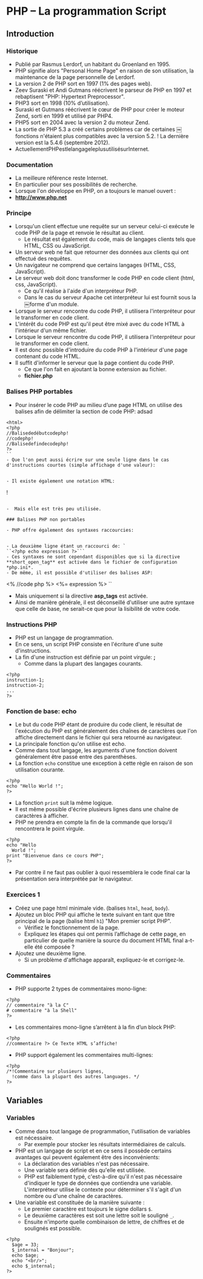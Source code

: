 PHP – La programmation Script
=============================

Introduction
------------

### Historique


- Publié par Rasmus Lerdorf, un habitant du Groenland en 1995.
- PHP signifie alors "Personal Home Page" en raison de son
utilisation, la maintenance de la page personnelle de Lerdorf.
- La version 2 de PHP sort en 1997 (1% des pages web).
- Zeev Suraski et Andi Gutmans réécrivent le parseur de PHP en 1997 et rebaptisent "PHP: Hypertext Preprocessor".
- PHP3 sort en 1998 (10% d’utilisation).
- Suraski et Gutmans réécrivent le cœur de PHP pour créer le moteur Zend, sorti en 1999 et utilisé par PHP4.
- PHP5 sort en 2004 avec la version 2 du moteur Zend.
- La sortie de PHP 5.3 a créé certains problèmes car de certaines ￼fonctions n'étaient plus compatibles avec la version 5.2. !  La dernière version est la 5.4.6 (septembre 2012).
- ActuellementPHPestlelangageleplusutilisésurInternet.

### Documentation

- La meilleure référence reste Internet.
- En particulier pour ses possibilités de recherche.
- Lorsque l'on développe en PHP, on a toujours le manuel ouvert :
- **http://www.php.net**

### Principe

- Lorsqu'un client effectue une requête sur un serveur celui-ci exécute le code PHP de la page et renvoie le résultat au client.
  - Le résultat est également du code, mais de langages clients tels que HTML, CSS ou JavaScript.
- Un serveur web ne fait que retourner des données aux clients qui ont effectué des requêtes.
- Un navigateur ne comprend que certains langages (HTML, CSS, JavaScript).
- Le serveur web doit donc transformer le code PHP en code client (html, css, JavaScript).
  - Ce qu'il réalise à l'aide d'un interpréteur PHP.
  - Dans le cas du serveur Apache cet interpréteur lui est fournit sous la ￼forme d'un module.
- Lorsque le serveur rencontre du code PHP, il utilisera l'interpréteur pour le transformer en code client.
- L'intérêt du code PHP est qu'il peut être mixé avec du code HTML à l'intérieur d'un même fichier.
- Lorsque le serveur rencontre du code PHP, il utilisera l'interpréteur pour le transformer en code client.
- Il est donc possible d'introduire du code PHP à l'intérieur d'une page contenant du code HTML.
- Il suffit d'informer le serveur que la page contient du code PHP.
  - Ce que l'on fait en ajoutant la bonne extension au fichier.
  - **fichier.php**

### Balises PHP portables

- Pour insérer le code PHP au milieu d’une page HTML on utilise des balises afin de délimiter la section de code PHP:
adsad

```
<html>
<?php
//Balisededébutcodephp!
//codephp!
//Balisedefindecodephp!
?>
``
- Que l'on peut aussi écrire sur une seule ligne dans le cas d'instructions courtes (simple affichage d'une valeur):

```
<?php // code php ?>
```

- Il existe également une notation HTML:

```
<script language="php">!
//code php!
</script>!
```

-  Mais elle est très peu utilisée.

### Balises PHP non portables

- PHP offre également des syntaxes raccourcies:

```
<? //code php ?>
<?= expression ?>
```

- La deuxième ligne étant un raccourci de: `
``<?php echo expression ?>```
- Ces syntaxes ne sont cependant disponibles que si la directive **short_open_tag** est activée dans le fichier de configuration *php.ini*.
- De même, il est possible d'utiliser des balises ASP:

```
<% //code php %>
<%= expression %>
``

- Mais uniquement si la directive **asp_tags** est activée.
- Ainsi de manière générale, il est déconseillé d'utiliser une autre syntaxe que celle de base, ne serait-ce que pour la lisibilité de votre code.

### Instructions PHP

- PHP est un langage de programmation.
- En ce sens, un script PHP consiste en l'écriture d'une suite
d'instructions.
- La fin d'une instruction est définie par un point virgule: **;**
  - Comme dans la plupart des langages courants.

```
<?php
instruction-1;
instruction-2;
...
?>
```

### Fonction de base: **echo**

- Le but du code PHP étant de produire du code client, le résultat de l'exécution du PHP est généralement des chaînes de caractères que l'on affiche directement dans le fichier qui sera retourné au navigateur.
- La principale fonction qu'on utilise est echo.
- Comme dans tout langage, les arguments d'une fonction doivent
généralement être passé entre des parenthèses.
- La fonction `echo` constitue une exception à cette règle en raison de son utilisation courante.

```
<?php
echo "Hello World !";
?>
```

  - La fonction `print` suit la même logique.
- Il est même possible d'écrire plusieurs lignes dans une chaîne de caractères à afficher.
- PHP ne prendra en compte la fin de la commande que lorsqu'il rencontrera le point virgule.

```
<?php
echo "Hello
  World !";
print "Bienvenue dans ce cours PHP";
?>
```

- Par contre il ne faut pas oublier à quoi ressemblera le code final car la présentation sera interprétée par le navigateur.

### Exercices 1

- Créez une page html minimale vide. (balises `html`, `head`, `body`).
- Ajoutez un bloc PHP qui affiche le texte suivant en tant que titre principal de la page (balise html `h1`) "Mon premier script PHP".
  - Vérifiez le fonctionnement de la page.
  - Expliquez les étapes qui ont permis l’affichage de cette page, en particulier de quelle manière la source du document HTML final a-t-elle été composée ?
- Ajoutez une deuxième ligne.
  - Si un problème d'affichage apparaît, expliquez-le et corrigez-le.

### Commentaires

- PHP supporte 2 types de commentaires mono-ligne:

```
<?php
// commentaire "à la C"
# commentaire "à la Shell"
?>
```

  - Les commentaires mono-ligne s’arrêtent à la fin d’un block PHP:

```
<?php
//commentaire ?> Ce Texte HTML s’affiche!
```

- PHP support également les commentaires multi-lignes:

```
<?php
/*!Commentaire sur plusieurs lignes,
  !comme dans la plupart des autres languages. */
?>
```

Variables
---------

### Variables
- Comme dans tout langage de programmation, l'utilisation de variables est nécessaire.
  - Par exemple pour stocker les résultats intermédiaires de calculs.
- PHP est un langage de script et en ce sens il possède certains avantages qui peuvent également être des inconvénients:
  - La déclaration des variables n'est pas nécessaire.
  - Une variable sera définie dès qu'elle est utilisée.
  - PHP est faiblement typé, c'est-à-dire qu'il n'est pas nécessaire d'indiquer le type de données que contiendra une variable.  L'interpréteur utilise le contexte pour déterminer s'il s'agit d'un nombre ou d'une chaîne de caractères.
- Une variable est constituée de la manière suivante :
  - Le premier caractère est toujours le signe dollars `$`.
  - Le deuxième caractères est soit une lettre soit le souligné `_`.
  - Ensuite n'importe quelle combinaison de lettre, de chiffres et de soulignés est possible.

```
<?php
  $age = 33;
  $_internal = "Bonjour";
  echo $age;
  echo "<br/>";
  echo $_internal;
?>
```